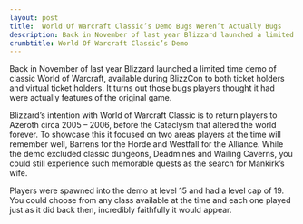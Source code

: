 ```yaml
---
layout: post
title:  World Of Warcraft Classic’s Demo Bugs Weren’t Actually Bugs
description: Back in November of last year Blizzard launched a limited time demo of classic World of Warcraft
crumbtitle: World Of Warcraft Classic’s Demo
---
```

Back in November of last year Blizzard launched a limited time demo of classic World of Warcraft, available during BlizzCon to both ticket holders and virtual ticket holders. It turns out those bugs players thought it had were actually features of the original game.

Blizzard’s intention with World of Warcraft Classic is to return players to Azeroth circa 2005 – 2006, before the Cataclysm that altered the world forever. To showcase this it focused on two areas players at the time will remember well, Barrens for the Horde and Westfall for the Alliance. While the demo excluded classic dungeons, Deadmines and Wailing Caverns, you could still experience such memorable quests as the search for Mankirk’s wife.

Players were spawned into the demo at level 15 and had a level cap of 19. You could choose from any class available at the time and each one played just as it did back then, incredibly faithfully it would appear.
